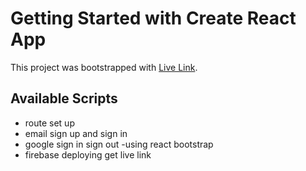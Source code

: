 # Getting Started with Create React App

This project was bootstrapped with [Live Link]().

## Available Scripts

- route set up
- email sign up and sign in
- google sign in sign out
-using react bootstrap
- firebase deploying get live link